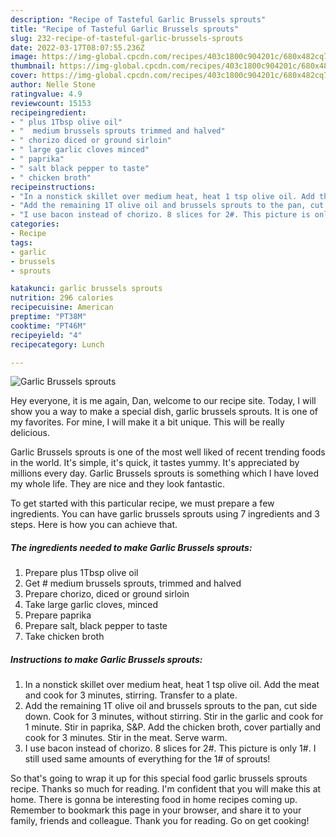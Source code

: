 ```yaml
---
description: "Recipe of Tasteful Garlic Brussels sprouts"
title: "Recipe of Tasteful Garlic Brussels sprouts"
slug: 232-recipe-of-tasteful-garlic-brussels-sprouts
date: 2022-03-17T08:07:55.236Z
image: https://img-global.cpcdn.com/recipes/403c1800c904201c/680x482cq70/garlic-brussels-sprouts-recipe-main-photo.jpg
thumbnail: https://img-global.cpcdn.com/recipes/403c1800c904201c/680x482cq70/garlic-brussels-sprouts-recipe-main-photo.jpg
cover: https://img-global.cpcdn.com/recipes/403c1800c904201c/680x482cq70/garlic-brussels-sprouts-recipe-main-photo.jpg
author: Nelle Stone
ratingvalue: 4.9
reviewcount: 15153
recipeingredient:
- " plus 1Tbsp olive oil"
- "  medium brussels sprouts trimmed and halved"
- " chorizo diced or ground sirloin"
- " large garlic cloves minced"
- " paprika"
- " salt black pepper to taste"
- " chicken broth"
recipeinstructions:
- "In a nonstick skillet over medium heat, heat 1 tsp olive oil. Add the meat and cook for 3 minutes, stirring. Transfer to a plate."
- "Add the remaining 1T olive oil and brussels sprouts to the pan, cut side down. Cook for 3 minutes, without stirring. Stir in the garlic and cook for 1 minute. Stir in paprika, S&amp;P. Add the chicken broth, cover partially and cook for 3 minutes. Stir in the meat. Serve warm."
- "I use bacon instead of chorizo. 8 slices for 2#. This picture is only 1#. I still used same amounts of everything for the 1# of sprouts!"
categories:
- Recipe
tags:
- garlic
- brussels
- sprouts

katakunci: garlic brussels sprouts 
nutrition: 296 calories
recipecuisine: American
preptime: "PT38M"
cooktime: "PT46M"
recipeyield: "4"
recipecategory: Lunch

---
```



![Garlic Brussels sprouts](https://img-global.cpcdn.com/recipes/403c1800c904201c/680x482cq70/garlic-brussels-sprouts-recipe-main-photo.jpg)

Hey everyone, it is me again, Dan, welcome to our recipe site. Today, I will show you a way to make a special dish, garlic brussels sprouts. It is one of my favorites. For mine, I will make it a bit unique. This will be really delicious.

Garlic Brussels sprouts is one of the most well liked of recent trending foods in the world. It's simple, it's quick, it tastes yummy. It's appreciated by millions every day. Garlic Brussels sprouts is something which I have loved my whole life. They are nice and they look fantastic.




To get started with this particular recipe, we must prepare a few ingredients. You can have garlic brussels sprouts using 7 ingredients and 3 steps. Here is how you can achieve that.

<!--inarticleads1-->

##### The ingredients needed to make Garlic Brussels sprouts:

1. Prepare  plus 1Tbsp olive oil
1. Get  # medium brussels sprouts, trimmed and halved
1. Prepare  chorizo, diced or ground sirloin
1. Take  large garlic cloves, minced
1. Prepare  paprika
1. Prepare  salt, black pepper to taste
1. Take  chicken broth




<!--inarticleads2-->

##### Instructions to make Garlic Brussels sprouts:

1. In a nonstick skillet over medium heat, heat 1 tsp olive oil. Add the meat and cook for 3 minutes, stirring. Transfer to a plate.
1. Add the remaining 1T olive oil and brussels sprouts to the pan, cut side down. Cook for 3 minutes, without stirring. Stir in the garlic and cook for 1 minute. Stir in paprika, S&amp;P. Add the chicken broth, cover partially and cook for 3 minutes. Stir in the meat. Serve warm.
1. I use bacon instead of chorizo. 8 slices for 2#. This picture is only 1#. I still used same amounts of everything for the 1# of sprouts!




So that's going to wrap it up for this special food garlic brussels sprouts recipe. Thanks so much for reading. I'm confident that you will make this at home. There is gonna be interesting food in home recipes coming up. Remember to bookmark this page in your browser, and share it to your family, friends and colleague. Thank you for reading. Go on get cooking!
